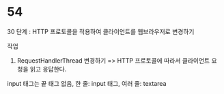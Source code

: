 # 54

30 단계 : HTTP 프로토콜을 적용하여 클라이언트를 웹브라우저로 변경하기

작업
1) RequestHandlerThread 변경하기
   => HTTP 프로토콜에 따라서 클라이언트 요청을 읽고 응답한다.
         
 input 태그는 끝 태그 없음,
 한 줄: input 태그, 여러 줄: textarea

 
 
  

  
  
  